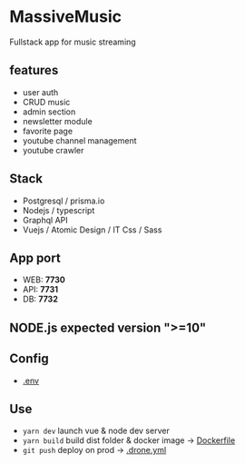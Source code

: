 # MassiveMusic

Fullstack app for music streaming

## features

- user auth
- CRUD music
- admin section
- newsletter module
- favorite page
- youtube channel management
- youtube crawler

## Stack

- Postgresql / prisma.io
- Nodejs / typescript
- Graphql API
- Vuejs / Atomic Design / IT Css / Sass

## App port

  - WEB: **7730**
  - API: **7731**
  - DB: **7732**

## NODE.js expected version ">=10"

## Config

  - [.env](.env)

## Use
  - `yarn dev` launch vue & node dev server
  - `yarn build` build dist folder & docker image -> [Dockerfile](Dockerfile)
  - `git push` deploy on prod -> [.drone.yml](.drone.yml)
